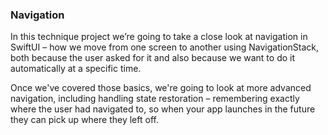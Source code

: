 ### Navigation

In this technique project we’re going to take a close look at navigation in SwiftUI – how we move from one screen to another using NavigationStack, both because the user asked for it and also because we want to do it automatically at a specific time.

Once we've covered those basics, we're going to look at more advanced navigation, including handling state restoration – remembering exactly where the user had navigated to, so when your app launches in the future they can pick up where they left off.
